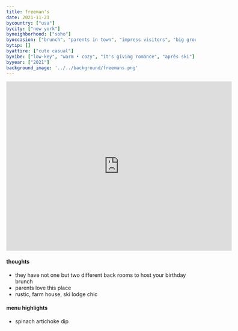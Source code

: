 ```yaml
---
title: freeman's
date: 2021-11-21
bycountry: ["usa"]
bycity: ["new york"]
byneighborhood: ["soho"]
byoccasion: ["brunch", "parents in town", "impress visitors", "big group"]
bytip: []
byattire: ["cute casual"]
byvibe: ["low-key", "warm • cozy", "it's giving romance", "aprés ski"]
byyear: ["2021"]
background_image: '../../background/freemans.png'
---
```


<iframe src="https://www.google.com/maps/embed?pb=!1m18!1m12!1m3!1d3023.8194143881183!2d-73.99503222343549!3d40.72199173700295!2m3!1f0!2f0!3f0!3m2!1i1024!2i768!4f13.1!3m3!1m2!1s0x89c25985d782c045%3a0x63207e6fa38398bc!2sfreemans!5e0!3m2!1sen!2sus!4v1696271942751!5m2!1sen!2sus" width="600" height="450" style="border:0;" allowfullscreen="" loading="lazy" referrerpolicy="no-referrer-when-downgrade"></iframe>

#### thoughts
* they have not one but two different back rooms to host your birthday brunch
* parents love this place
* rustic, farm house, ski lodge chic

#### menu highlights
* spinach artichoke dip